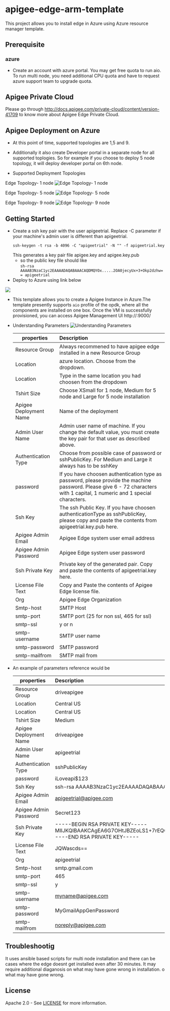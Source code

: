
# apigee-edge-arm-template
This project allows you to install edge in Azure using Azure resource manager template. 

## Prerequisite

### azure
- Create an account with azure portal. You may get free quota to run aio. To run multi node, you need additional CPU quota and have to request azure support team to upgrade quota. 

## Apigee Private Cloud
Please go through http://docs.apigee.com/private-cloud/content/version-41709 to know more about Apigee Edge Private Cloud.

## Apigee Deployment on Azure

 - At this point of time, supported topologies are 1,5 and 9. 
 - Additionally it also create Developer portal in a separate node for all supported toplogies. So for example if you choose to deploy 5 node topology, it will deploy developer portal on 6th node.
 
 - Supported Deployment Topologies

Edge Topology- 1 node
![Edge Topology- 1 node](/images/1node.png)

Edge Topology- 5 node
![Edge Topology- 5 node](/images/5node.png)

Edge Topology- 9 node
![Edge Topology- 9 node](/images/9node.png)


## Getting Started
- Create a ssh key pair with the user apigeetrial. Replace -C parameter if your machine's admin user is different than apigeetrial.
    ```
    ssh-keygen -t rsa -b 4096 -C "apigeetrial" -N "" -f apigeetrial.key
    ```
    This generates a key pair file apigee.key and apigee.key.pub
    - so the public key file should like  
          ```
            sh-rsa AAAAB3NzaC1yc2EAAAADAQABAAACAQDMQYOx.....2OA0jecyUx+3+Okp2dzhw== apigeetrial
          ```
- Deploy to Azure using link below
<a href="https://portal.azure.com/#create/Microsoft.Template/uri/https%3A%2F%2Fraw.githubusercontent.com%2Fapigee%2Fmicrosoft%2F17x%2Fapigee-edge-arm-template%2Fazuredeploy.json" target="_blank">
    <img src="http://azuredeploy.net/deploybutton.png"/>
</a>

   - This template allows you to create a Apigee Instance in Azure.The template presently supports `aio` profile of the opdk, where all the components are installed on one box.
Once the VM is successfully provisioned, you can access Apigee Management UI http://<FQDN name or public IP>:9000/

- Understanding Parameters
![Understanding Parameters](/images/azuredeploy.png)


    | properties        | Description                                    |
    | ----------------- |:-----------------------------------------------| 
    | Resource Group    | Always recommened to have apigee edge installed in a new Resource Group            |
    | Location          | azure location. Choose from the dropdown.    | 
    | Location          | Type in the same location you had choosen from the dropdown                                   |
    | Tshirt Size              | Choose XSmall for 1 node, Medium for 5 node and Large for 5 node installation                           |
    | Apigee Deployment Name           | Name of the deployment      |
    | Admin User Name| Admin user name of machine. If you change the default value, you must create the key pair for that user as described above.                        |
    | Authentication Type    | Choose from possible case of password or sshPublicKey. For Medium and Large it always has to be sshKey                    |
    | password     | If you have choosen authentication type as password, please provide the machine password. Please give 6 - 72 characters with 1 capital, 1 numeric and 1 special characters.                          |
    | Ssh Key          | The ssh Public Key. If you have choosen authenticationType as sshPublicKey, please copy and paste the contents from apigeetrial.key.pub here.                                |
    | Apigee Admin Email         | Apigee Edge system user email address               |
    | Apigee Admin Password          | Apigee Edge system user password                                     |
    | Ssh Private Key      | Private key of the generated pair. Copy and paste the contents of apigeetrial.key here.                                |
    | License File Text          | Copy and Paste the contents of Apigee Edge license file.                        |
    | Org      | Apigee Edge Organization              |
    | Smtp-host           | SMTP Host                                 |
    | smtp-port          | SMTP port (25 for non ssl, 465 for ssl)                                 |
    | smtp-ssl           | y or n                   |
    | smtp-username        | SMTP user name|
    | smtp-password       | SMTP password|
    | smtp-mailfrom       | SMTP mail from|
    
- An example of parameters reference would be 


    | properties        | Description                                    |
    | ----------------- |:-----------------------------------------------| 
    | Resource Group    | driveapigee            |
    | Location          | Central US    | 
    | Location          | Central US                                   |
    | Tshirt Size              | Medium                         |
    | Apigee Deployment Name           | driveapigee      |
    | Admin User Name| apigeetrial                        |
    | Authentication Type    | sshPublicKey                  |
    | password     | iLoveapi$123                          |
    | Ssh Key          | ssh-rsa AAAAB3NzaC1yc2EAAAADAQABAAACAQDob0vmpjxLKoN9zx7Zk0VbPYl8ayu7DJ3PDG4SMpdkQmrU9p+kQ== apigeetrial|
    | Apigee Admin Email         | apigeetrial@apigee.com               |
    | Apigee Admin Password          | Secret123                                     |
    | Ssh Private Key      |-----BEGIN RSA PRIVATE KEY-----MIIJKQIBAAKCAgEA6G7OHtJBZEoLS1+7rEQCw6fZ4dZ/bzPKTwhEWaK3aFsHts9DOYDCLUfcN/y8lX8Mi81b5ijFISr+JqV2xXyzvDxYPzgjLKwtKXRDv1nq7Oku7xQW-----END RSA PRIVATE KEY-----|
    | License File Text          | JQWascds==                        |
    | Org      | apigeetrial              |
    | Smtp-host           | smtp.gmail.com                                 |
    | smtp-port          | 465                                |
    | smtp-ssl           | y                   |
    | smtp-username        | myname@apigee.com|
    | smtp-password       | MyGmailAppGenPassword|
    | smtp-mailfrom       | noreply@apigee.com|


## Troubleshootig

It uses ansible based scripts for multi node installation and there can be cases where the edge doesnt get installed even after 30 minutes. It may require additional diaganosis on what may have gone wrong in installation.
o what may have gone wrong.


## License

Apache 2.0 - See [LICENSE](LICENSE) for more information.

